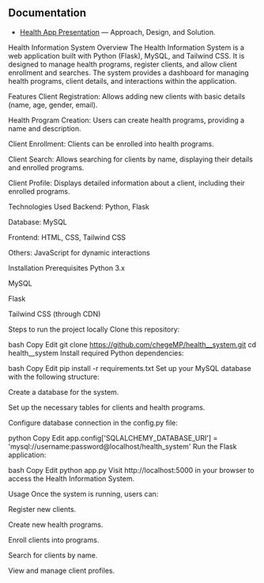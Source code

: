 ## Documentation

- [Health App Presentation](./assets/presentations/Health_app.pptx) — Approach, Design, and Solution.




Health Information System
Overview
The Health Information System is a web application built with Python (Flask), MySQL, and Tailwind CSS. It is designed to manage health programs, register clients, and allow client enrollment and searches. The system provides a dashboard for managing health programs, client details, and interactions within the application.

Features
Client Registration: Allows adding new clients with basic details (name, age, gender, email).

Health Program Creation: Users can create health programs, providing a name and description.

Client Enrollment: Clients can be enrolled into health programs.

Client Search: Allows searching for clients by name, displaying their details and enrolled programs.

Client Profile: Displays detailed information about a client, including their enrolled programs.

Technologies Used
Backend: Python, Flask

Database: MySQL

Frontend: HTML, CSS, Tailwind CSS

Others: JavaScript for dynamic interactions

Installation
Prerequisites
Python 3.x

MySQL

Flask

Tailwind CSS (through CDN)

Steps to run the project locally
Clone this repository:

bash
Copy
Edit
git clone https://github.com/chegeMP/health__system.git
cd health__system
Install required Python dependencies:

bash
Copy
Edit
pip install -r requirements.txt
Set up your MySQL database with the following structure:

Create a database for the system.

Set up the necessary tables for clients and health programs.

Configure database connection in the config.py file:

python
Copy
Edit
app.config['SQLALCHEMY_DATABASE_URI'] = 'mysql://username:password@localhost/health_system'
Run the Flask application:

bash
Copy
Edit
python app.py
Visit http://localhost:5000 in your browser to access the Health Information System.

Usage
Once the system is running, users can:

Register new clients.

Create new health programs.

Enroll clients into programs.

Search for clients by name.

View and manage client profiles.




